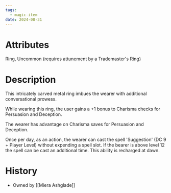 ```yaml
---
tags:
  - magic-item
date: 2024-08-31
---
```

# Attributes

Ring, Uncommon (requires attunement by a Trademaster's Ring)

# Description

This intricately carved metal ring imbues the wearer with additional conversational prowess. 

While wearing this ring, the user gains a +1 bonus to Charisma checks for Persuasion and Deception.

The wearer has advantage on Charisma saves for Persuasion and Deception.

Once per day, as an action, the wearer can cast the spell 'Suggestion' (DC 9 + Player Level) without expending a spell slot. If the bearer is above level 12 the spell can be cast an additional time. This ability is recharged at dawn.

# History
- Owned by [[Miera Ashglade]]